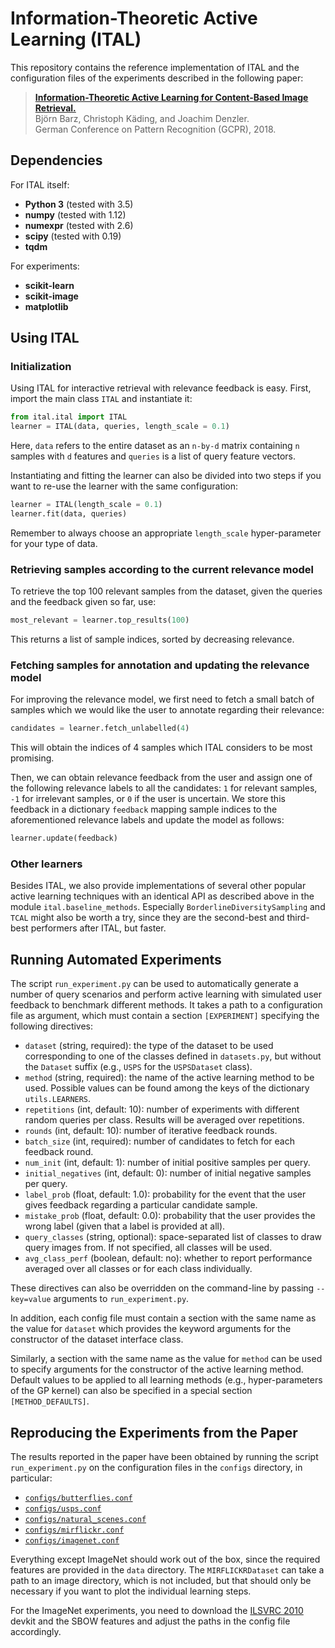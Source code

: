 # Information-Theoretic Active Learning (ITAL)

This repository contains the reference implementation of ITAL and the configuration files of the experiments described in the following paper:

> [**Information-Theoretic Active Learning for Content-Based Image Retrieval.**][paper]  
> Björn Barz, Christoph Käding, and Joachim Denzler.  
> German Conference on Pattern Recognition (GCPR), 2018.


## Dependencies

For ITAL itself:

- **Python 3** (tested with 3.5)
- **numpy** (tested with 1.12)
- **numexpr** (tested with 2.6)
- **scipy** (tested with 0.19)
- **tqdm**

For experiments:

- **scikit-learn**
- **scikit-image**
- **matplotlib**


## Using ITAL

### Initialization

Using ITAL for interactive retrieval with relevance feedback is easy.
First, import the main class `ITAL` and instantiate it:

```python
from ital.ital import ITAL
learner = ITAL(data, queries, length_scale = 0.1)
```

Here, `data` refers to the entire dataset as an `n-by-d` matrix containing `n` samples with `d` features and `queries` is a list of query feature vectors.

Instantiating and fitting the learner can also be divided into two steps if you want to re-use the learner with the same configuration:

```python
learner = ITAL(length_scale = 0.1)
learner.fit(data, queries)
```

Remember to always choose an appropriate `length_scale` hyper-parameter for your type of data.

### Retrieving samples according to the current relevance model

To retrieve the top 100 relevant samples from the dataset, given the queries and the feedback given so far, use:

```python
most_relevant = learner.top_results(100)
```

This returns a list of sample indices, sorted by decreasing relevance.

### Fetching samples for annotation and updating the relevance model

For improving the relevance model, we first need to fetch a small batch of samples which we would like the user to annotate regarding their relevance:

```python
candidates = learner.fetch_unlabelled(4)
```

This will obtain the indices of 4 samples which ITAL considers to be most promising.

Then, we can obtain relevance feedback from the user and assign one of the following relevance labels to all the candidates: `1` for relevant samples, `-1` for irrelevant samples, or `0` if the user is uncertain. We store this feedback in a dictionary `feedback` mapping sample indices to the aforementioned relevance labels and update the model as follows:

```python
learner.update(feedback)
```


### Other learners

Besides ITAL, we also provide implementations of several other popular active learning techniques with an identical API as described above in the module `ital.baseline_methods`.
Especially `BorderlineDiversitySampling` and `TCAL` might also be worth a try, since they are the second-best and third-best performers after ITAL, but faster.


## Running Automated Experiments

The script `run_experiment.py` can be used to automatically generate a number of query scenarios and perform active learning with simulated user feedback to benchmark different methods.
It takes a path to a configuration file as argument, which must contain a section `[EXPERIMENT]` specifying the following directives:

- `dataset` (string, required): the type of the dataset to be used corresponding to one of the classes defined in `datasets.py`, but without the `Dataset` suffix (e.g., `USPS` for the `USPSDataset` class).
- `method` (string, required): the name of the active learning method to be used. Possible values can be found among the keys of the dictionary `utils.LEARNERS`.
- `repetitions` (int, default: 10): number of experiments with different random queries per class. Results will be averaged over repetitions.
- `rounds` (int, default: 10): number of iterative feedback rounds.
- `batch_size` (int, required): number of candidates to fetch for each feedback round.
- `num_init` (int, default: 1): number of initial positive samples per query.
- `initial_negatives` (int, default: 0): number of initial negative samples per query.
- `label_prob` (float, default: 1.0): probability for the event that the user gives feedback regarding a particular candidate sample.
- `mistake_prob` (float, default: 0.0): probability that the user provides the wrong label (given that a label is provided at all).
- `query_classes` (string, optional): space-separated list of classes to draw query images from. If not specified, all classes will be used.
- `avg_class_perf` (boolean, default: no): whether to report performance averaged over all classes or for each class individually.

These directives can also be overridden on the command-line by passing `--key=value` arguments to `run_experiment.py`.

In addition, each config file must contain a section with the same name as the value for `dataset` which provides the keyword arguments for the constructor of the dataset interface class.

Similarly, a section with the same name as the value for `method` can be used to specify arguments for the constructor of the active learning method.
Default values to be applied to all learning methods (e.g., hyper-parameters of the GP kernel) can also be specified in a special section `[METHOD_DEFAULTS]`.


## Reproducing the Experiments from the Paper

The results reported in the paper have been obtained by running the script `run_experiment.py` on the configuration files in the `configs` directory, in particular:

- [`configs/butterflies.conf`](configs/butterflies.conf)
- [`configs/usps.conf`](configs/usps.conf)
- [`configs/natural_scenes.conf`](configs/natural_scenes.conf)
- [`configs/mirflickr.conf`](configs/mirflickr.conf)
- [`configs/imagenet.conf`](configs/imagenet.conf)

Everything except ImageNet should work out of the box, since the required features are provided in the `data` directory.
The `MIRFLICKRDataset` can take a path to an image directory, which is not included, but that should only be necessary if you want to plot the individual learning steps.

For the ImageNet experiments, you need to download the [ILSVRC 2010][ilsvrc] devkit and the SBOW features and adjust the paths in the config file accordingly.


[paper]: http://www.inf-cv.uni-jena.de/ "PDF"
[ilsvrc]: http://image-net.org/challenges/LSVRC/2010/index